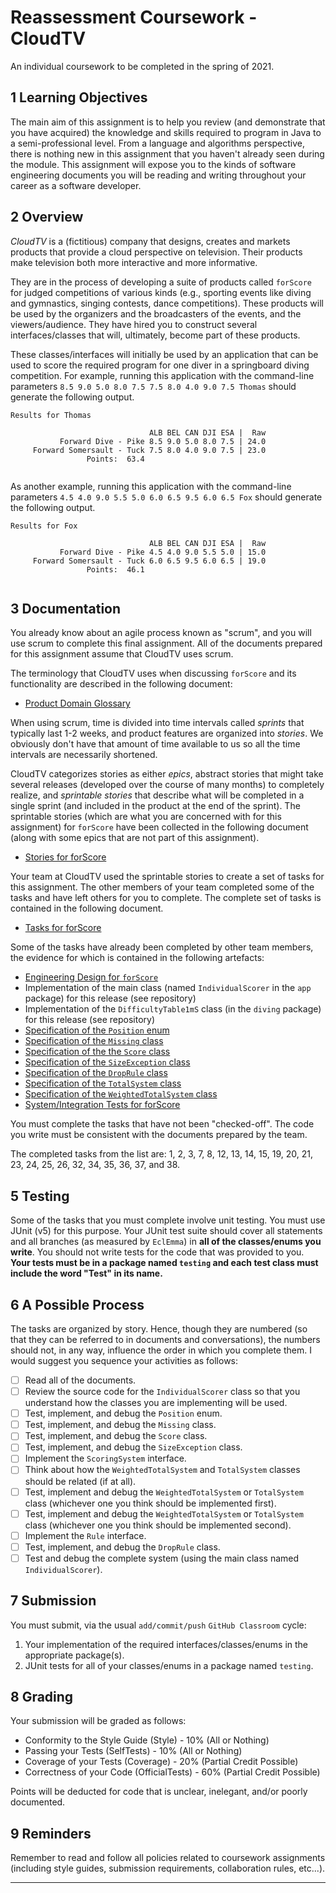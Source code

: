 # Reassessment Coursework  - CloudTV

An individual coursework to be completed in the spring of 2021.

## 1 Learning Objectives

The main aim of this assignment is to help you review (and demonstrate that you have acquired) the knowledge and skills required to program in Java to a semi-professional level. From a language and algorithms perspective, there is nothing new in this assignment that you haven't already seen during the module. This assignment will expose you to the kinds of software engineering documents you will be reading and writing throughout your career as a software developer.

## 2 Overview

*CloudTV* is a (fictitious) company that designs, creates and markets products that provide a cloud perspective on television. Their products make television both more interactive and more informative.

They are in the process of developing a suite of products called `forScore` for judged competitions of various kinds (e.g., sporting events like diving and gymnastics, singing contests, dance competitions). These products will be used by the organizers and the broadcasters of the events, and the viewers/audience. They have hired you to construct several interfaces/classes that will, ultimately, become part of these products.

These classes/interfaces will initially be used by an application that can be used to score the required program for one diver in a springboard diving competition. For example, running this application with the command-line parameters `8.5 9.0 5.0 8.0 7.5 7.5 8.0 4.0 9.0 7.5 Thomas` should generate the following output.

```
Results for Thomas

                               ALB BEL CAN DJI ESA |  Raw
           Forward Dive - Pike 8.5 9.0 5.0 8.0 7.5 | 24.0
     Forward Somersault - Tuck 7.5 8.0 4.0 9.0 7.5 | 23.0
                 Points:  63.4
  
```

As another example, running this application with the command-line parameters `4.5 4.0 9.0 5.5 5.0 6.0 6.5 9.5 6.0 6.5 Fox` should generate the following output.

```
Results for Fox

                               ALB BEL CAN DJI ESA |  Raw
           Forward Dive - Pike 4.5 4.0 9.0 5.5 5.0 | 15.0
     Forward Somersault - Tuck 6.0 6.5 9.5 6.0 6.5 | 19.0
                 Points:  46.1
  
```

## 3 Documentation

You already know about an agile process known as "scrum", and you will use scrum to complete this final assignment. All of the documents prepared for this assignment assume that CloudTV uses scrum. 

The terminology that CloudTV uses when discussing `forScore` and its functionality are described in the following document:

- [Product Domain Glossary](docs/Glossary.md)

When using scrum, time is divided into time intervals called *sprints* that typically last 1-2 weeks, and product features are organized into *stories*. We obviously don't have that amount of time available to us so all the time intervals are necessarily shortened. 

CloudTV categorizes stories as either *epics*, abstract stories that might take several releases (developed over the course of many months) to completely realize, and *sprintable stories* that describe what will be completed in a single sprint (and included in the product at the end of the sprint). The sprintable stories (which are what you are concerned with for this assignment) for `forScore` have been collected in the following document (along with some epics that are not part of this assignment).

- [Stories for forScore](docs/Stories.md)

Your team at CloudTV used the sprintable stories to create a set of tasks for this assignment. The other members of your team completed some of the tasks and have left others for you to complete. The complete set of tasks is contained in the following document.

- [Tasks for forScore](docs/Tasks.md)

Some of the tasks have already been completed by other team members, the evidence for which is contained in the following artefacts:

- [Engineering Design for `forScore`](EngineeringDesign_forScore.pdf)
- Implementation of the main class (named `IndividualScorer` in the `app` package) for this release (see repository)
- Implementation of the `DifficultyTable1mS` class (in the `diving` package) for this release (see repository)
- [Specification of the `Position` enum](docs/Position.md)
- [Specification of the `Missing` class](docs/Missing.md)
- [Specification of the the `Score` class](docs/Score.md)
- [Specification of the `SizeException` class](docs/SizeException.md)
- [Specification of the `DropRule` class](docs/DropRule.md)
- [Specification of the `TotalSystem` class](docs/TotalSystem.md)
- [Specification of the `WeightedTotalSystem` class](docs/WeightedTotalSystem.md)
- [System/Integration Tests for forScore](docs/Tests.md)

You must complete the tasks that have not been "checked-off". The code you write must be consistent with the documents prepared by the team.

The completed tasks from the list are: 1, 2, 3, 7, 8, 12, 13, 14, 15, 19, 20, 21, 23, 24, 25, 26, 32, 34, 35, 36, 37, and 38.

##  5 Testing

Some of the tasks that you must complete involve unit testing. You must use JUnit (v5) for this purpose. Your JUnit test suite should cover all statements and all branches (as measured by `EclEmma`) in **all of the classes/enums you write**. You should not write tests for the code that was provided to you. **Your tests must be in a package named `testing` and each test class must include the word "Test" in its name.**

## 6 A Possible Process

The tasks are organized by story. Hence, though they are numbered (so that they can be referred to in documents and conversations), the numbers should not, in any way, influence the order in which you complete them. I would suggest you sequence your activities as follows:

- [ ] Read all of the documents.
- [ ] Review the source code for the `IndividualScorer` class so that you understand how the classes you are implementing will be used.
- [ ] Test, implement, and debug the `Position` enum.
- [ ] Test, implement, and debug the `Missing` class.
- [ ] Test, implement, and debug the `Score` class.
- [ ] Test, implement, and debug  the `SizeException` class.
- [ ] Implement the `ScoringSystem` interface.
- [ ] Think about how the `WeightedTotalSystem` and `TotalSystem` classes should be related (if at all).
- [ ] Test, implement and debug the `WeightedTotalSystem` or `TotalSystem` class (whichever one you think should be implemented first).
- [ ] Test, implement and debug the `WeightedTotalSystem` or `TotalSystem` class (whichever one you think should be implemented second).
- [ ] Implement the `Rule` interface.
- [ ] Test, implement, and debug the `DropRule` class.
- [ ] Test and debug the complete system (using the main class named `IndividualScorer`).

## 7 Submission

You must submit, via the usual `add/commit/push` `GitHub Classroom` cycle:

1. Your implementation of the required interfaces/classes/enums in the appropriate package(s). 
2. JUnit tests for all of your classes/enums in a package named `testing`.

## 8 Grading

Your submission will be graded as follows:

- Conformity to the Style Guide (Style) - 10% (All or Nothing)
- Passing your Tests (SelfTests) - 10% (All or Nothing)
- Coverage of your Tests (Coverage) - 20% (Partial Credit Possible)
- Correctness of your Code (OfficialTests) - 60% (Partial Credit Possible)

Points will be deducted for code that is unclear, inelegant, and/or poorly documented.

## 9 Reminders

Remember to read and follow all policies related to coursework assignments (including style guides, submission requirements, collaboration rules, etc...).

------